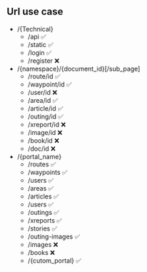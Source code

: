 ## Url use case

* /{Technical}
  * /api :white_check_mark:
  * /static :white_check_mark:
  * /login :white_check_mark:
  * /register :x:
* /{namespace}/{document_id}[/sub_page]
  * /route/id :white_check_mark:
  * /waypoint/id :white_check_mark:
  * /user/id :x:
  * /area/id :white_check_mark:
  * /article/id :white_check_mark:
  * /outing/id :white_check_mark:
  * /xreport/id :x:
  * /image/id :x:
  * /book/id :x:
  * /doc/id  :x:
* /{portal_name}
  * /routes :white_check_mark:
  * /waypoints :white_check_mark:
  * /users :white_check_mark:
  * /areas :white_check_mark:
  * /articles :white_check_mark:
  * /users :white_check_mark:
  * /outings :white_check_mark:
  * /xreports :white_check_mark:
  * /stories :white_check_mark:
  * /outing-images :white_check_mark:
  * /images :x:
  * /books :x:
  * /{cutom_portal} :white_check_mark:
  
